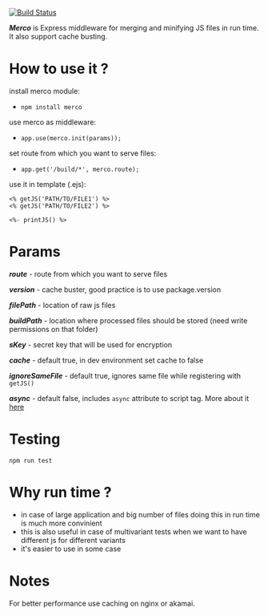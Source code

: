 [![Build Status](https://api.travis-ci.org/kopipejst/merco.svg?branch=master)](https://travis-ci.org/kopipejst/merco)

***Merco*** is Express middleware for merging and minifying JS files in run time. It also support cache busting.


How to use it ?
==

install merco module:

- `npm install merco`


use merco as middleware:

- `app.use(merco.init(params));`


set route from which you want to serve files:

- `app.get('/build/*', merco.route);`

use it in template (.ejs):

    <% getJS('PATH/TO/FILE1') %>
    <% getJS('PATH/TO/FILE2') %>

    <%- printJS() %>


Params
==

***route*** - route from which you want to serve files

***version*** - cache buster, good practice is to use package.version

***filePath*** - location of raw js files

***buildPath*** - location where processed files should be stored (need write permissions on that folder)

***sKey*** - secret key that will be used for encryption

***cache*** - default true, in dev environment set cache to false

***ignoreSameFile*** - default true, ignores same file while registering with `getJS()`

***async*** - default false, includes `async` attribute to script tag. More about it [here](https://developer.mozilla.org/en-US/docs/Web/HTML/Element/script)

Testing
==

```
npm run test
```

Why run time ?
==
- in case of large application and big number of files doing this in run time is much more convinient
- this is also useful in case of multivariant tests when we want to have different js for different variants
- it's easier to use in some case

Notes
==

For better performance use caching on nginx or akamai.


